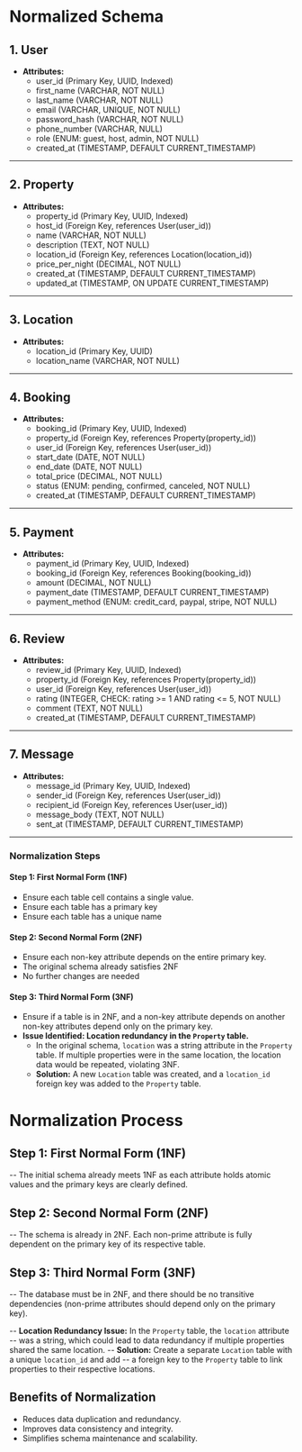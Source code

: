 # **Normalized Schema**

## **1. User**

- **Attributes:**
  - user_id (Primary Key, UUID, Indexed)
  - first_name (VARCHAR, NOT NULL)
  - last_name (VARCHAR, NOT NULL)
  - email (VARCHAR, UNIQUE, NOT NULL)
  - password_hash (VARCHAR, NOT NULL)
  - phone_number (VARCHAR, NULL)
  - role (ENUM: guest, host, admin, NOT NULL)
  - created_at (TIMESTAMP, DEFAULT CURRENT_TIMESTAMP)

---

## **2. Property**

- **Attributes:**
  - property_id (Primary Key, UUID, Indexed)
  - host_id (Foreign Key, references User(user_id))
  - name (VARCHAR, NOT NULL)
  - description (TEXT, NOT NULL)
  - location_id (Foreign Key, references Location(location_id))
  - price_per_night (DECIMAL, NOT NULL)
  - created_at (TIMESTAMP, DEFAULT CURRENT_TIMESTAMP)
  - updated_at (TIMESTAMP, ON UPDATE CURRENT_TIMESTAMP)

---

## **3. Location**

- **Attributes:**
  - location_id (Primary Key, UUID)
  - location_name (VARCHAR, NOT NULL)

---

## **4. Booking**

- **Attributes:**
  - booking_id (Primary Key, UUID, Indexed)
  - property_id (Foreign Key, references Property(property_id))
  - user_id (Foreign Key, references User(user_id))
  - start_date (DATE, NOT NULL)
  - end_date (DATE, NOT NULL)
  - total_price (DECIMAL, NOT NULL)
  - status (ENUM: pending, confirmed, canceled, NOT NULL)
  - created_at (TIMESTAMP, DEFAULT CURRENT_TIMESTAMP)

---

## **5. Payment**

- **Attributes:**
  - payment_id (Primary Key, UUID, Indexed)
  - booking_id (Foreign Key, references Booking(booking_id))
  - amount (DECIMAL, NOT NULL)
  - payment_date (TIMESTAMP, DEFAULT CURRENT_TIMESTAMP)
  - payment_method (ENUM: credit_card, paypal, stripe, NOT NULL)

---

## **6. Review**

- **Attributes:**
  - review_id (Primary Key, UUID, Indexed)
  - property_id (Foreign Key, references Property(property_id))
  - user_id (Foreign Key, references User(user_id))
  - rating (INTEGER, CHECK: rating >= 1 AND rating <= 5, NOT NULL)
  - comment (TEXT, NOT NULL)
  - created_at (TIMESTAMP, DEFAULT CURRENT_TIMESTAMP)

---

## **7. Message**

- **Attributes:**
  - message_id (Primary Key, UUID, Indexed)
  - sender_id (Foreign Key, references User(user_id))
  - recipient_id (Foreign Key, references User(user_id))
  - message_body (TEXT, NOT NULL)
  - sent_at (TIMESTAMP, DEFAULT CURRENT_TIMESTAMP)

---

### **Normalization Steps**

#### **Step 1: First Normal Form (1NF)**

- Ensure each table cell contains a single value.
- Ensure each table has a primary key
- Ensure each table has a unique name

#### **Step 2: Second Normal Form (2NF)**

- Ensure each non-key attribute depends on the entire primary key.
- The original schema already satisfies 2NF
- No further changes are needed

#### **Step 3: Third Normal Form (3NF)**

- Ensure if a table is in 2NF, and a non-key attribute depends on another non-key attributes depend only on the primary key.
- **Issue Identified: Location redundancy in the `Property` table.**
  - In the original schema, `location` was a string attribute in the `Property` table. If multiple properties were in the same location, the location data would be repeated, violating 3NF.
  - **Solution:** A new `Location` table was created, and a `location_id` foreign key was added to the `Property` table.

# Normalization Process

## **Step 1: First Normal Form (1NF)**
-- The initial schema already meets 1NF as each attribute holds atomic values and the primary keys are clearly defined.

## **Step 2: Second Normal Form (2NF)**
-- The schema is already in 2NF. Each non-prime attribute is fully dependent on the primary key of its respective table.

## **Step 3: Third Normal Form (3NF)**
-- The database must be in 2NF, and there should be no transitive dependencies (non-prime attributes should depend only on the primary key).

-- **Location Redundancy Issue:** In the `Property` table, the `location` attribute
-- was a string, which could lead to data redundancy if multiple properties shared the same location.
-- **Solution:** Create a separate `Location` table with a unique `location_id` and add
    -- a foreign key to the `Property` table to link properties to their respective locations.

## Benefits of Normalization

- Reduces data duplication and redundancy.
- Improves data consistency and integrity.
- Simplifies schema maintenance and scalability.
